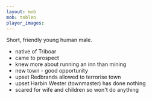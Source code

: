 ```yaml
---
layout: mob
mob: toblen
player_images:
---
```

Short, friendly young human male.

* native of Triboar
* came to prospect
* knew more about running an inn than mining
* new town - good opportunity
* upset Redbrands allowed to terrorise town
* upset Harbin Wester (townmaster) has done nothing
* scared for wife and children so won't do anything
